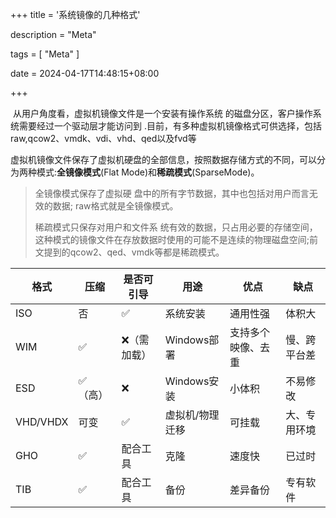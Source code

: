 +++
title = '系统镜像的几种格式'

description = "Meta"

tags = [ "Meta" ]

date = 2024-04-17T14:48:15+08:00

+++

​	从用户角度看，虚拟机镜像文件是一个安装有操作系统 的磁盘分区，客户操作系统需要经过一个驱动层才能访问到 .目前，有多种虚拟机镜像格式可供选择，包括raw,qcow2、vmdk、vdi、vhd、qed以及fvd等

​	虚拟机镜像文件保存了虚拟机硬盘的全部信息，按照数据存储方式的不同，可以分为两种模式:**全镜像模式**(Flat Mode)和**稀疏模式**(SparseMode)。

> 全镜像模式保存了虚拟硬 盘中的所有字节数据，其中也包括对用户而言无效的数据; raw格式就是全镜像模式。
>
> 稀疏模式只保存对用户和文件系 统有效的数据，只占用必要的存储空间，这种模式的镜像文件在存放数据时使用的可能不是连续的物理磁盘空间;前文提到的qcow2、qed、vmdk等都是稀疏模式。

| 格式     | 压缩    | 是否可引导  | 用途            | 优点               | 缺点         |
| -------- | ------- | ----------- | --------------- | ------------------ | ------------ |
| ISO      | 否      | ✅           | 系统安装        | 通用性强           | 体积大       |
| WIM      | ✅       | ❌（需加载） | Windows部署     | 支持多个映像、去重 | 慢、跨平台差 |
| ESD      | ✅（高） | ❌           | Windows安装     | 小体积             | 不易修改     |
| VHD/VHDX | 可变    | ✅           | 虚拟机/物理迁移 | 可挂载             | 大、专用环境 |
| GHO      | ✅       | 配合工具    | 克隆            | 速度快             | 已过时       |
| TIB      | ✅       | 配合工具    | 备份            | 差异备份           | 专有软件     |

